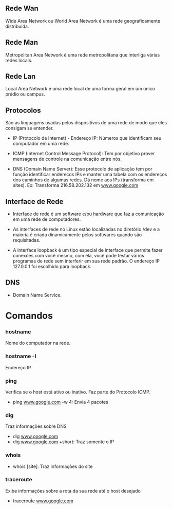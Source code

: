 ## Rede Wan

Wide Area Network ou World Area Network é uma rede geograficamente distribuída.

## Rede Man

Metropolitan Area Network é uma rede metropolitana que interliga várias redes locais.

## Rede Lan

Local Area Network é uma rede local de uma forma geral em um único prédio ou campus.

## Protocolos

São as linguagens usadas pelos dispositivos de uma rede de modo que eles consigam se entender.

* IP (Protocolo de Internet) - Endereço IP: Números que identificam seu computador em uma rede.

* ICMP (Internet Control Message Protocol): Tem por objetivo prover mensagens de controle na comunicação
entre nós.

* DNS (Domain Name Server): Esse protocolo de aplicação tem por função identificar endereços IPs e manter 
uma tabela com os endereços dos caminhos de algumas redes. Dá nome aos IPs (transforma em sites).
Ex: Transforma 216.58.202.132 em www.google.com

## Interface de Rede

* Interface de rede é um software e/ou hardware que faz a comunicação em uma rede de computadores.

* As interfaces de rede no Linux estão localizadas no diretório /dev e a maioria é criada dinamicamente
pelos softwares quando são requisitadas.

* A interface loopback é um tipo especial de interface que permite fazer conexões com você mesmo, com ela, 
você pode testar vários programas de rede sem interferir em sua rede padrão. O endereço IP 127.0.0.1 foi 
escolhido para loopback.


## DNS

- Domain Name Service.

# Comandos

### hostname

Nome do computador na rede.

### hostname -I

Endereço IP

### ping

Verifica se o host está ativo ou inativo. Faz parte do Protocolo ICMP.
* ping www.google.com -w 4: Envia 4 pacotes

### dig

Traz informações sobre DNS
* dig www.google.com
* dig www.google.com +short: Traz somente o IP

### whois

* whois [site]: Traz informações do site

### traceroute

Exibe informações sobre a rota da sua rede até o host desejado
* traceroute www.google.com

